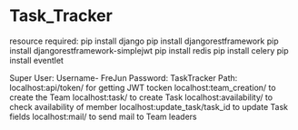 # Task_Tracker
resource required:
  pip install django
  pip install djangorestframework
  pip install djangorestframework-simplejwt
  pip install redis
  pip install celery
  pip install eventlet
  
 Super User:
    Username- FreJun
    Password: TaskTracker
Path:
  localhost:api/token/ for getting JWT tocken
  localhost:team_creation/ to create the Team
  localhost:task/ to create Task
  localhost:availability/ to check availability of member
  localhost:update_task/task_id to update Task fields
  localhost:mail/ to send mail to Team leaders
  
